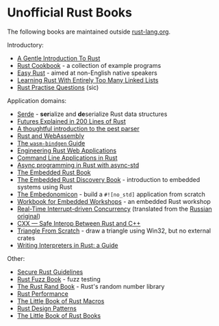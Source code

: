 # Unofficial Rust Books

The following books are maintained outside [rust-lang.org](https://www.rust-lang.org/).

Introductory:
* [A Gentle Introduction To Rust](https://stevedonovan.github.io/rust-gentle-intro/readme.html)
* [Rust Cookbook](https://rust-lang-nursery.github.io/rust-cookbook/) - a collection of example programs
* [Easy Rust](https://dhghomon.github.io/easy_rust/) - aimed at non-English native speakers
* [Learning Rust With Entirely Too Many Linked Lists](https://rust-unofficial.github.io/too-many-lists/)
* [Rust Practise Questions](https://sn99.github.io/rust-practise-questions/) (sic)

Application domains:
* [Serde](https://serde.rs/) - **ser**ialize and **de**serialize Rust data structures
* [Futures Explained in 200 Lines of Rust](https://cfsamson.github.io/books-futures-explained/)
* [A thoughtful introduction to the pest parser](https://pest.rs/book/)
* [Rust and WebAssembly](https://rustwasm.github.io/docs/book/)
* [The `wasm-bindgen` Guide](https://rustwasm.github.io/docs/wasm-bindgen/)
* [Engineering Rust Web Applications](https://erwabook.com/)
* [Command Line Applications in Rust](https://rust-cli.github.io/book/index.html)
* [Async programming in Rust with async-std](https://book.async.rs/introduction.html)
* [The Embedded Rust Book](https://rust-embedded.github.io/book/)
* [The Embedded Rust Discovery Book](https://docs.rust-embedded.org/discovery/) - introduction to embedded systems using Rust
* [The Embedonomicon](https://docs.rust-embedded.org/embedonomicon/) - build a `#![no_std]` application from scratch
* [Workbook for Embedded Workshops](https://embedded-trainings.ferrous-systems.com/preparations.html) - an embedded Rust workshop
* [Real-Time Interrupt-driven Concurrency](https://rtic.rs/0.5/book/en/preface.html) (translated from the [Russian original](https://rtic.rs/0.5/book/ru/index.html))
* [CXX — Safe Interop Between Rust and C++](https://cxx.rs)
* [Triangle From Scratch](https://rust-tutorials.github.io/triangle-from-scratch/) - draw a triangle using Win32, but no external crates
* [Writing Interpreters in Rust: a Guide](https://rust-hosted-langs.github.io/book/introduction.html)

Other:
* [Secure Rust Guidelines](https://anssi-fr.github.io/rust-guide/)
* [Rust Fuzz Book](https://rust-fuzz.github.io/book/) - fuzz testing
* [The Rust Rand Book](https://rust-random.github.io/book/) - Rust's random number library
* [Rust Performance](https://nnethercote.github.io/perf-book/)
* [The Little Book of Rust Macros](https://veykril.github.io/tlborm/)
* [Rust Design Patterns](https://rust-unofficial.github.io/patterns/)
* [The Little Book of Rust Books](https://lborb.github.io/book/)
